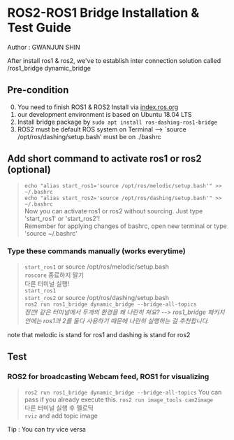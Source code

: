 # ROS2-ROS1 Bridge Installation & Test Guide
Author : GWANJUN SHIN

After install ros1 & ros2, we've to establish inter connection solution called /ros1_bridge dynamic_bridge



## Pre-condition 
0. You need to finish ROS1 & ROS2 Install via [index.ros.org](https://index.ros.org/doc/ros2/Installation/Dashing/Linux-Install-Debians/)
1. our development environment is based on Ubuntu 18.04 LTS
2. Install bridge package by `sudo apt install ros-dashing-ros1-bridge`
3. ROS2 must be default ROS system on Terminal --> `source /opt/ros/dashing/setup.bash' must be on ./bashrc

## Add short command to activate ros1 or ros2 (optional)
> `echo "alias start_ros1='source /opt/ros/melodic/setup.bash'" >> ~/.bashrc`   
> `echo "alias start_ros2='source /opt/ros/dashing/setup.bash'" >> ~/.bashrc`   
Now you can activate ros1 or ros2 without sourcing. Just type 'start_ros1' or 'start_ros2'!   
Remember for applying changes of bashrc, open new terminal or type 'source ~/.bashrc'      

### Type these commands manually (works everytime)
> `start_ros1`  or source /opt/ros/melodic/setup.bash   
> `roscore`   종료하지 말기   
> 다른 터미널 실행!   
> `start_ros1`    
> `start_ros2`   or source /opt/ros/dashing/setup.bash          
> `ros2 run ros1_bridge dynamic_bridge --bridge-all-topics`      
 _잠깐! 같은 터미널에서 두개의 환경을 왜 나란히 쳐요? --> ros1_bridge 패키지 안에는 ros1과 2를 둘다 사용하기 때문에 나란히 실행하는 걸 추천합니다._
 

note that melodic is stand for ros1 and dashing is stand for ros2


## Test
### ROS2 for broadcasting Webcam feed, ROS1 for visualizing
> `ros2 run ros1_bridge dynamic_bridge --bridge-all-topics`    You can pass if you already execute this.
> `ros2 run image_tools cam2image`   
> 다른 터미널 실행 후 멜로딕    
> `rviz` and add topic image

Tip : You can try vice versa

